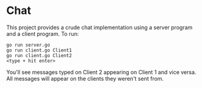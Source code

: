 # Chat

This project provides a crude chat implementation using a server program and a client program. To run:

    go run server.go
    go run client.go Client1
    go run client.go Client2
    <type + hit enter>

You'll see messages typed on Client 2 appearing on Client 1 and vice versa. All messages will appear on the clients they weren't sent from. 
